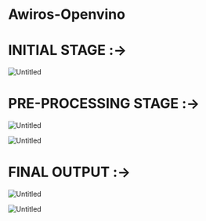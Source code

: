 # Awiros-Openvino

# INITIAL STAGE :→

![Untitled]([https://prod-files-secure.s3.us-west-2.amazonaws.com/5a9c0b5f-b315-42a7-a4d7-a1903dd8b3dc/5fc2a33c-f80e-4f00-af91-40f8678639b4/Untitled.png](https://github.com/shivam1750/Awiros-Openvino/blob/main/01.png))

# PRE-PROCESSING STAGE :→

![Untitled](https://prod-files-secure.s3.us-west-2.amazonaws.com/5a9c0b5f-b315-42a7-a4d7-a1903dd8b3dc/e9796543-ab30-4b3b-9807-9055c15599da/Untitled.png)

![Untitled](https://prod-files-secure.s3.us-west-2.amazonaws.com/5a9c0b5f-b315-42a7-a4d7-a1903dd8b3dc/6c06a815-3a28-4855-bf11-67c46ef51da2/Untitled.png)

# FINAL OUTPUT :→

![Untitled](https://prod-files-secure.s3.us-west-2.amazonaws.com/5a9c0b5f-b315-42a7-a4d7-a1903dd8b3dc/7d56c19c-21e6-47fc-b037-003d08adfd2a/Untitled.png)

![Untitled](https://prod-files-secure.s3.us-west-2.amazonaws.com/5a9c0b5f-b315-42a7-a4d7-a1903dd8b3dc/1025505b-cf88-4359-a501-e923809d785e/Untitled.png)
